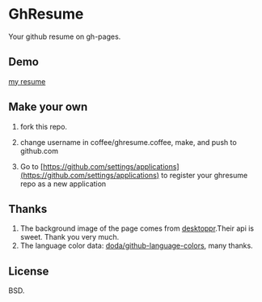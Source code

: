 GhResume
========
Your github resume on gh-pages.

Demo
----

[my resume](http://hit9.org/GhResume)

Make your own
-------------

1. fork this repo.

2. change username in coffee/ghresume.coffee, make, and push to github.com

3. Go to [https://github.com/settings/applications](https://github.com/settings/applications) to register your ghresume repo as a new application

Thanks
------

1. The background image of the page comes from [desktoppr](https://www.desktoppr.co).Their api is sweet. Thank you very much.
2. The language color data: [doda/github-language-colors](https://github.com/doda/github-language-colors), many thanks.

License
-------

BSD.
